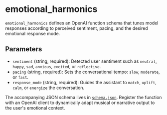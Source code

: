 # emotional_harmonics

`emotional_harmonics` defines an OpenAI function schema that tunes model
responses according to perceived sentiment, pacing, and the desired emotional
response mode.

## Parameters

- `sentiment` (string, required): Detected user sentiment such as `neutral`,
  `happy`, `sad`, `anxious`, `excited`, or `reflective`.
- `pacing` (string, required): Sets the conversational tempo: `slow`,
  `moderate`, or `fast`.
- `response_mode` (string, required): Guides the assistant to `match`,
  `uplift`, `calm`, or `energize` the conversation.

The accompanying JSON schema lives in [`schema.json`](schema.json). Register the
function with an OpenAI client to dynamically adapt musical or narrative output
to the user's emotional context.
